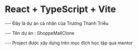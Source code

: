 # React + TypeScript + Vite

--- Đây là dự án cá nhân của Trương Thanh Triều

--- Tên dự án : ShoppeMallClone

--- Project được xây dựng trên mục đích học tập qua mentor
